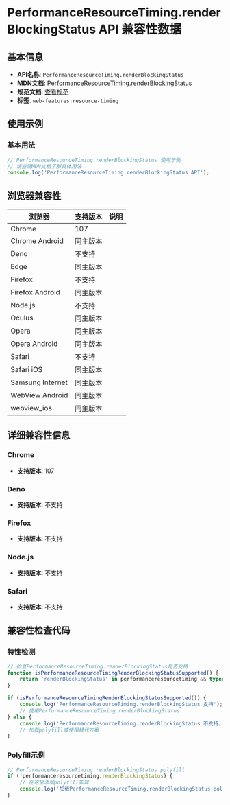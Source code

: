 # PerformanceResourceTiming.renderBlockingStatus API 兼容性数据

## 基本信息

- **API名称**: `PerformanceResourceTiming.renderBlockingStatus`
- **MDN文档**: [PerformanceResourceTiming.renderBlockingStatus](https://developer.mozilla.org/docs/Web/API/PerformanceResourceTiming/renderBlockingStatus)
- **规范文档**: [查看规范](https://w3c.github.io/resource-timing/#dom-performanceresourcetiming-renderblockingstatus)
- **标签**: `web-features:resource-timing`

## 使用示例

### 基本用法

```javascript
// PerformanceResourceTiming.renderBlockingStatus 使用示例
// 请查阅MDN文档了解具体用法
console.log('PerformanceResourceTiming.renderBlockingStatus API');
```

## 浏览器兼容性

| 浏览器 | 支持版本 | 说明 |
|--------|----------|------|
| Chrome | 107 |  |
| Chrome Android | 同主版本 |  |
| Deno | 不支持 |  |
| Edge | 同主版本 |  |
| Firefox | 不支持 |  |
| Firefox Android | 同主版本 |  |
| Node.js | 不支持 |  |
| Oculus | 同主版本 |  |
| Opera | 同主版本 |  |
| Opera Android | 同主版本 |  |
| Safari | 不支持 |  |
| Safari iOS | 同主版本 |  |
| Samsung Internet | 同主版本 |  |
| WebView Android | 同主版本 |  |
| webview_ios | 同主版本 |  |

## 详细兼容性信息

### Chrome

- **支持版本**: 107

### Deno

- **支持版本**: 不支持

### Firefox

- **支持版本**: 不支持

### Node.js

- **支持版本**: 不支持

### Safari

- **支持版本**: 不支持

## 兼容性检查代码

### 特性检测

```javascript
// 检查PerformanceResourceTiming.renderBlockingStatus是否支持
function isPerformanceResourceTimingRenderBlockingStatusSupported() {
    return 'renderBlockingStatus' in performanceresourcetiming && typeof performanceresourcetiming.renderBlockingStatus === 'function';
}

if (isPerformanceResourceTimingRenderBlockingStatusSupported()) {
    console.log('PerformanceResourceTiming.renderBlockingStatus 支持');
    // 使用PerformanceResourceTiming.renderBlockingStatus
} else {
    console.log('PerformanceResourceTiming.renderBlockingStatus 不支持，需要polyfill');
    // 加载polyfill或使用替代方案
}
```

### Polyfill示例

```javascript
// PerformanceResourceTiming.renderBlockingStatus polyfill
if (!performanceresourcetiming.renderBlockingStatus) {
    // 在这里添加polyfill实现
    console.log('加载PerformanceResourceTiming.renderBlockingStatus polyfill');
}
```

